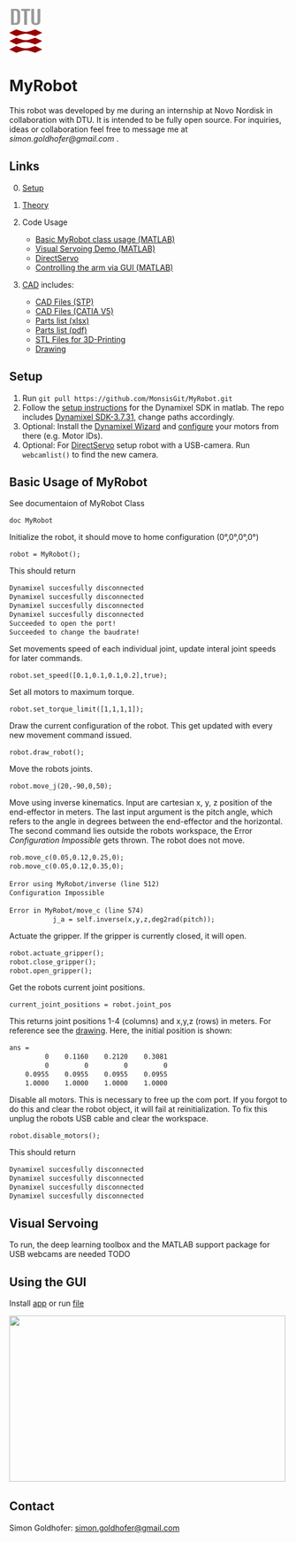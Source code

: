 <p float="left">
  <img src="https://github.com/MonsisGit/MyRobot/blob/master/doc/images/dtu.png" width="60" height="80" /> 
</p>

# MyRobot
This robot was developed by me during an internship at Novo Nordisk in collaboration with DTU. It is intended to be fully open source. For inquiries, ideas or collaboration feel free to message me at _simon.goldhofer@gmail.com_ .

## Links

0. [Setup](https://github.com/MonsisGit/MyRobot/blob/master/README.md#Setup)
1. [Theory](https://github.com/MonsisGit/MyRobot/blob/master/doc/Programming_of_robotic_arm_with_computer_vision_based_control.pdf)
2. Code Usage 
    - [Basic MyRobot class usage (MATLAB)](https://github.com/MonsisGit/MyRobot/blob/master/README.md#Basic-Usage-of-MyRobot)
    - [Visual Servoing Demo (MATLAB)](https://github.com/MonsisGit/MyRobot/blob/master/README.md#Visual-Servoing)
    - [DirectServo](https://github.com/MonsisGit/MyRobot/blob/master/doc/DirectServo.md)
    - [Controlling the arm via GUI (MATLAB)](https://github.com/MonsisGit/MyRobot/blob/master/README.md#Using-the-GUI)

3. [CAD](https://github.com/MonsisGit/MyRobot/blob/master/CAD/) includes:
    - [CAD Files (STP)](https://github.com/MonsisGit/MyRobot/blob/master/CAD/Robot_Arm_stp.zip)
    - [CAD Files (CATIA V5)](https://github.com/MonsisGit/MyRobot/blob/master/CAD/CATIA%20V5.zip)
    - [Parts list (xlsx)](https://github.com/MonsisGit/MyRobot/blob/master/CAD/parts_list.xlsx)
    - [Parts list (pdf)](https://github.com/MonsisGit/MyRobot/blob/master/CAD/parts_list.pdf)
    - [STL Files for 3D-Printing](https://github.com/MonsisGit/MyRobot/blob/master/CAD/stls_to_print.zip)
    - [Drawing](https://github.com/MonsisGit/MyRobot/blob/master/CAD/overview_drawing.pdf)

## Setup
1. Run ```git pull https://github.com/MonsisGit/MyRobot.git```
2. Follow the [setup instructions](https://emanual.robotis.com/docs/en/software/dynamixel/dynamixel_sdk/library_setup/matlab_windows/) for the Dynamixel SDK in matlab. The repo includes [Dynamixel SDK-3.7.31](https://github.com/MonsisGit/MyRobot/tree/master/DynamixelSDK-3.7.31), change paths accordingly.
3. Optional: Install the [Dynamixel Wizard](https://emanual.robotis.com/docs/en/software/dynamixel/dynamixel_wizard2/) and [configure](https://docs.poppy-project.org/en/assembly-guides/poppy-humanoid/addressing_dynamixel.html) your motors from there (e.g. Motor IDs).
4. Optional: For [DirectServo](https://github.com/MonsisGit/MyRobot/blob/master/doc/DirectServo.md) setup robot with a USB-camera. Run ```webcamlist()``` to find the new camera.

## Basic Usage of MyRobot
See documentaion of MyRobot Class
```
doc MyRobot
```

Initialize the robot, it should move to home configuration (0°,0°,0°,0°)
```
robot = MyRobot();
```
This should return
```
Dynamixel succesfully disconnected
Dynamixel succesfully disconnected
Dynamixel succesfully disconnected
Dynamixel succesfully disconnected
Succeeded to open the port!
Succeeded to change the baudrate!
```
Set movements speed of each individual joint, update interal joint speeds for later commands.
```
robot.set_speed([0.1,0.1,0.1,0.2],true);
```

Set all motors to maximum torque.
```
robot.set_torque_limit([1,1,1,1]);
```

Draw the current configuration of the robot. This get updated with every new movement command issued.
```
robot.draw_robot();
```

Move the robots joints.
```
robot.move_j(20,-90,0,50);
```
Move using inverse kinematics. Input are cartesian x, y, z position of the end-effector in meters. The last input argument is the pitch angle, which refers to the angle in degrees between the end-effector and the horizontal. The second command lies outside the robots workspace, the Error *Configuration Impossible* gets thrown. The robot does not move.
```
rob.move_c(0.05,0.12,0.25,0);
rob.move_c(0.05,0.12,0.35,0);

Error using MyRobot/inverse (line 512)
Configuration Impossible

Error in MyRobot/move_c (line 574)
           j_a = self.inverse(x,y,z,deg2rad(pitch));
```

Actuate the gripper. If the gripper is currently closed, it will open.
```
robot.actuate_gripper();
robot.close_gripper();
robot.open_gripper();
```

Get the robots current joint positions.
```
current_joint_positions = robot.joint_pos
```
This returns joint positions 1-4 (columns) and x,y,z (rows) in meters. For reference see the [drawing](https://github.com/MonsisGit/MyRobot/blob/master/CAD/overview_drawing.pdf). Here, the initial position is shown:
```
ans =
         0    0.1160    0.2120    0.3081
         0         0         0         0
    0.0955    0.0955    0.0955    0.0955
    1.0000    1.0000    1.0000    1.0000
```
Disable all motors. This is necessary to free up the com port. If you forgot to do this and clear the robot object, it will fail at reinitialization. To fix this unplug the robots USB cable and clear the workspace.
```
robot.disable_motors();
```
This should return
```
Dynamixel succesfully disconnected
Dynamixel succesfully disconnected
Dynamixel succesfully disconnected
Dynamixel succesfully disconnected
```

## Visual Servoing

To run, the deep learning toolbox and the MATLAB support package for USB webcams are needed
TODO

## Using the GUI

Install [app](https://github.com/MonsisGit/MyRobot/blob/master/matlab/MyRobot_Studio.mlappinstall) or run [file](https://github.com/MonsisGit/MyRobot/blob/master/matlab/MyRobot_Studio.mlapp)

<img src="https://media.giphy.com/media/SqHr7QHvoKA8Fz5jO6/giphy.gif" width="500" height="300" />

## Contact
Simon Goldhofer: simon.goldhofer@gmail.com

